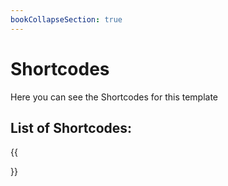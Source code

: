 ```yaml
---
bookCollapseSection: true
---
```


# Shortcodes

Here you can see the Shortcodes for this template

## List of Shortcodes:

{{<section>}}